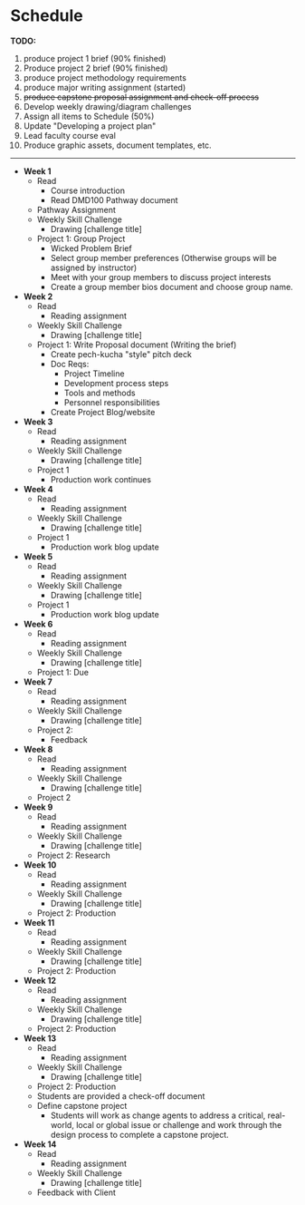 # Schedule

**TODO:**

1. produce project 1 brief (90% finished)
2. Produce project 2 brief (90% finished)
3. produce project methodology requirements
4. produce major writing assignment (started)
5. ~~produce capstone proposal assignment and check-off process~~
6. Develop weekly drawing/diagram challenges
7. Assign all items to Schedule (50%)
8. Update "Developing a project plan"
9. Lead faculty course eval
10. Produce graphic assets, document templates, etc.

---
- **Week 1**
   - Read
      - Course introduction
      - Read DMD100 Pathway document
   - Pathway Assignment
   - Weekly Skill Challenge
      - Drawing \[challenge title\]
   - Project 1: Group Project 
      - Wicked Problem Brief
      - Select group member preferences \(Otherwise groups will be assigned by instructor\)
      - Meet with your group members to discuss project interests
      - Create a group member bios document and choose group name.
- **Week 2**
   - Read
      - Reading assignment
   - Weekly Skill Challenge
      - Drawing \[challenge title\]
   - Project 1:  Write Proposal document \(Writing the brief\)
      - Create pech-kucha "style" pitch deck
      - Doc Reqs:
         - Project Timeline
         - Development process steps
         - Tools and methods
         - Personnel responsibilities
      - Create Project Blog/website
- **Week 3**
   - Read
      - Reading assignment
   - Weekly Skill Challenge
      - Drawing \[challenge title\]
   - Project 1
      - Production work continues
- **Week 4**
   - Read
      - Reading assignment
   - Weekly Skill Challenge
      - Drawing \[challenge title\]
   - Project 1
      - Production work blog update
- **Week 5**
   - Read
      - Reading assignment
   - Weekly Skill Challenge
      - Drawing \[challenge title\]
   - Project 1
      - Production work blog update
- **Week 6**
   - Read
      - Reading assignment
   - Weekly Skill Challenge
      - Drawing \[challenge title\]
   - Project 1:  Due
- **Week 7**
   - Read
      - Reading assignment
   - Weekly Skill Challenge
      - Drawing \[challenge title\]
   - Project 2:
      - Feedback
- **Week 8**
   - Read
      - Reading assignment
   - Weekly Skill Challenge
      - Drawing \[challenge title\]
   - Project 2
- **Week 9**
   - Read
      - Reading assignment
   - Weekly Skill Challenge
      - Drawing \[challenge title\]
   - Project 2: Research
- **Week 10**
   - Read
      - Reading assignment
   - Weekly Skill Challenge
      - Drawing \[challenge title\]
   - Project 2: Production
- **Week 11**
   - Read
      - Reading assignment
   - Weekly Skill Challenge
      - Drawing \[challenge title\]
   - Project 2: Production
- **Week 12**
   - Read
      - Reading assignment
   - Weekly Skill Challenge
      - Drawing \[challenge title\]
   - Project 2: Production
- **Week 13**
   - Read
      - Reading assignment
   - Weekly Skill Challenge
      - Drawing \[challenge title\]
   - Project 2: Production
   - Students are provided a check-off document
   - Define capstone project
     - Students will work as change agents to address a critical, real-world, local or global issue or challenge and work through the design process to complete a capstone project.
- **Week 14**
   - Read
      - Reading assignment
   - Weekly Skill Challenge
      - Drawing \[challenge title\]
   - Feedback with Client



